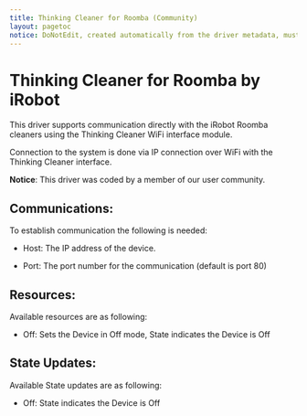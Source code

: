 ```yaml
---
title: Thinking Cleaner for Roomba (Community)
layout: pagetoc
notice: DoNotEdit, created automatically from the driver metadata, must be updated on the driver itself
---
```

# Thinking Cleaner for Roomba by iRobot

This driver supports communication directly with the iRobot Roomba cleaners using the Thinking Cleaner WiFi interface module. 

Connection to the system is done via IP connection over WiFi with the Thinking Cleaner interface. 


**Notice**: This driver was coded by a member of our user community.

## Communications:

To establish communication the following is needed: 

 - Host: The IP address of the device. 

 - Port: The port number for the communication (default is port 80) 




## Resources:

Available resources are as following: 

 - Off: Sets the Device in Off mode, State indicates the Device is Off


## State Updates: 

Available State updates are as following:

 - Off: State indicates the Device is Off
